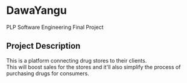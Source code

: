# DawaYangu
PLP Software Engineering Final Project
## Project Description
This is a platform connecting drug stores to their clients.\
This will boost sales for the stores and it'll also simplify the process of purchasing drugs for consumers.
